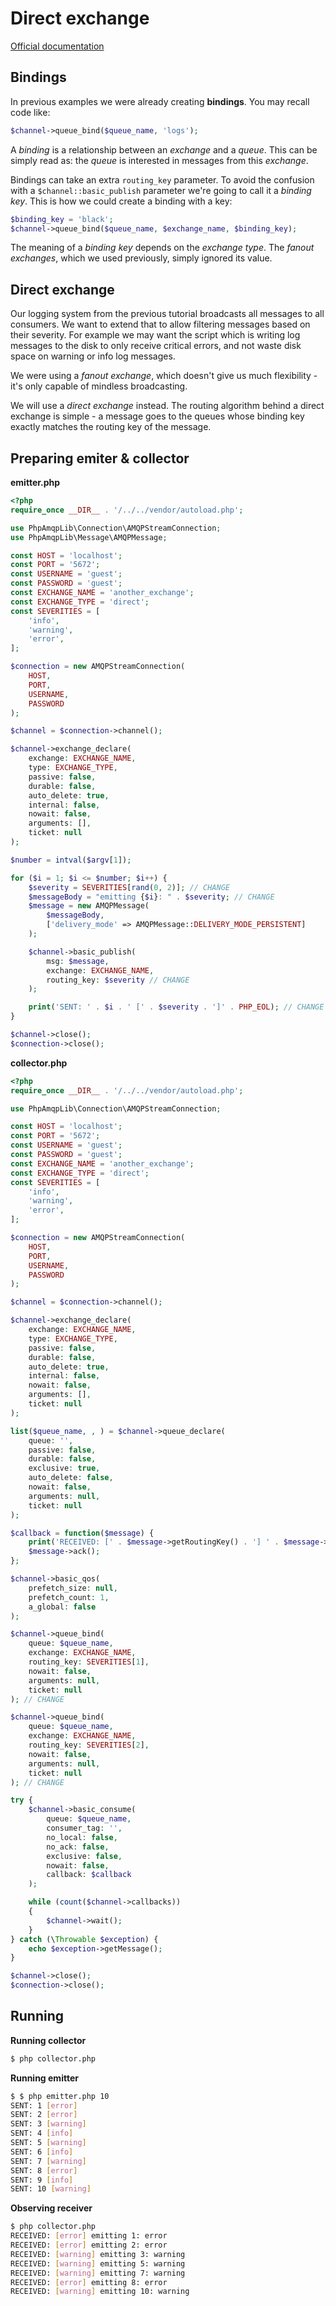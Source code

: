 # Direct exchange

[Official documentation](https://www.rabbitmq.com/tutorials/tutorial-four-php#direct-exchange)

## Bindings

In previous examples we were already creating **bindings**. You may recall code like:

```php
$channel->queue_bind($queue_name, 'logs');
```

A *binding* is a relationship between an *exchange* and a *queue*. This can be simply read as: the *queue* is interested in messages from this *exchange*.

Bindings can take an extra `routing_key` parameter. To avoid the confusion with a `$channel::basic_publish` parameter we're going to call it a *binding key*. This is how we could create a binding with a key:

```php
$binding_key = 'black';
$channel->queue_bind($queue_name, $exchange_name, $binding_key);
```

The meaning of a *binding key* depends on the *exchange type*. The *fanout exchanges*, which we used previously, simply ignored its value.

## Direct exchange

Our logging system from the previous tutorial broadcasts all messages to all consumers. We want to extend that to allow filtering messages based on their severity. For example we may want the script which is writing log messages to the disk to only receive critical errors, and not waste disk space on warning or info log messages.

We were using a *fanout exchange*, which doesn't give us much flexibility - it's only capable of mindless broadcasting.

We will use a *direct exchange* instead. The routing algorithm behind a direct exchange is simple - a message goes to the queues whose binding key exactly matches the routing key of the message.

## Preparing emiter & collector

**emitter.php**

```php
<?php
require_once __DIR__ . '/../../vendor/autoload.php';

use PhpAmqpLib\Connection\AMQPStreamConnection;
use PhpAmqpLib\Message\AMQPMessage;

const HOST = 'localhost';
const PORT = '5672';
const USERNAME = 'guest';
const PASSWORD = 'guest';
const EXCHANGE_NAME = 'another_exchange';
const EXCHANGE_TYPE = 'direct';
const SEVERITIES = [
    'info',
    'warning',
    'error',
];

$connection = new AMQPStreamConnection(
    HOST,
    PORT,
    USERNAME,
    PASSWORD
);

$channel = $connection->channel();

$channel->exchange_declare(
    exchange: EXCHANGE_NAME,
    type: EXCHANGE_TYPE,
    passive: false,
    durable: false,
    auto_delete: true,
    internal: false,
    nowait: false,
    arguments: [],
    ticket: null
);

$number = intval($argv[1]);

for ($i = 1; $i <= $number; $i++) {
    $severity = SEVERITIES[rand(0, 2)]; // CHANGE
    $messageBody = "emitting {$i}: " . $severity; // CHANGE
    $message = new AMQPMessage(
        $messageBody,
        ['delivery_mode' => AMQPMessage::DELIVERY_MODE_PERSISTENT]
    );

    $channel->basic_publish(
        msg: $message,
        exchange: EXCHANGE_NAME,
        routing_key: $severity // CHANGE
    );

    print('SENT: ' . $i . ' [' . $severity . ']' . PHP_EOL); // CHANGE
}

$channel->close();
$connection->close();

```

**collector.php**

```php
<?php
require_once __DIR__ . '/../../vendor/autoload.php';

use PhpAmqpLib\Connection\AMQPStreamConnection;

const HOST = 'localhost';
const PORT = '5672';
const USERNAME = 'guest';
const PASSWORD = 'guest';
const EXCHANGE_NAME = 'another_exchange';
const EXCHANGE_TYPE = 'direct';
const SEVERITIES = [
    'info',
    'warning',
    'error',
];

$connection = new AMQPStreamConnection(
    HOST,
    PORT,
    USERNAME,
    PASSWORD
);

$channel = $connection->channel();

$channel->exchange_declare(
    exchange: EXCHANGE_NAME,
    type: EXCHANGE_TYPE,
    passive: false,
    durable: false,
    auto_delete: true,
    internal: false,
    nowait: false,
    arguments: [],
    ticket: null
);

list($queue_name, , ) = $channel->queue_declare(
    queue: '',
    passive: false,
    durable: false,
    exclusive: true,
    auto_delete: false,
    nowait: false,
    arguments: null,
    ticket: null
);

$callback = function($message) {
    print('RECEIVED: [' . $message->getRoutingKey() . '] ' . $message->getBody() . PHP_EOL); // CHANGE
    $message->ack();
};

$channel->basic_qos(
    prefetch_size: null,
    prefetch_count: 1,
    a_global: false
);

$channel->queue_bind(
    queue: $queue_name,
    exchange: EXCHANGE_NAME,
    routing_key: SEVERITIES[1],
    nowait: false,
    arguments: null,
    ticket: null
); // CHANGE

$channel->queue_bind(
    queue: $queue_name,
    exchange: EXCHANGE_NAME,
    routing_key: SEVERITIES[2],
    nowait: false,
    arguments: null,
    ticket: null
); // CHANGE

try {
    $channel->basic_consume(
        queue: $queue_name,
        consumer_tag: '',
        no_local: false,
        no_ack: false,
        exclusive: false,
        nowait: false,
        callback: $callback
    );

    while (count($channel->callbacks))
    {
        $channel->wait();
    }
} catch (\Throwable $exception) {
    echo $exception->getMessage();
}

$channel->close();
$connection->close();

```

## Running

**Running collector**

```bash
$ php collector.php
```

**Running emitter**

```bash
$ $ php emitter.php 10
SENT: 1 [error]
SENT: 2 [error]
SENT: 3 [warning]
SENT: 4 [info]
SENT: 5 [warning]
SENT: 6 [info]
SENT: 7 [warning]
SENT: 8 [error]
SENT: 9 [info]
SENT: 10 [warning]
```

**Observing receiver**

```bash
$ php collector.php
RECEIVED: [error] emitting 1: error
RECEIVED: [error] emitting 2: error
RECEIVED: [warning] emitting 3: warning
RECEIVED: [warning] emitting 5: warning
RECEIVED: [warning] emitting 7: warning
RECEIVED: [error] emitting 8: error
RECEIVED: [warning] emitting 10: warning
```
